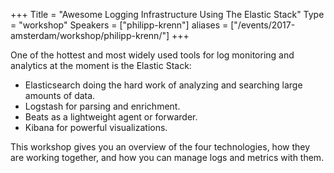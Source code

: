 +++
Title = "Awesome Logging Infrastructure Using The Elastic Stack"
Type = "workshop"
Speakers = ["philipp-krenn"]
aliases = ["/events/2017-amsterdam/workshop/philipp-krenn/"]
+++

One of the hottest and most widely used tools for log monitoring and analytics at the moment is the Elastic Stack:

 * Elasticsearch doing the hard work of analyzing and searching large amounts of data.
 * Logstash for parsing and enrichment.
 * Beats as a lightweight agent or forwarder.
 * Kibana for powerful visualizations.

 This workshop gives you an overview of the four technologies, how they are working together, and how you can manage logs and metrics with them.
